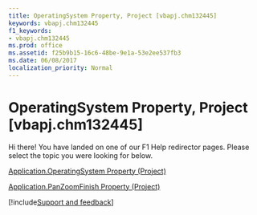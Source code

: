 ```yaml
---
title: OperatingSystem Property, Project [vbapj.chm132445]
keywords: vbapj.chm132445
f1_keywords:
- vbapj.chm132445
ms.prod: office
ms.assetid: f25b9b15-16c6-48be-9e1a-53e2ee537fb3
ms.date: 06/08/2017
localization_priority: Normal
---
```



# OperatingSystem Property, Project [vbapj.chm132445]

Hi there! You have landed on one of our F1 Help redirector pages. Please select the topic you were looking for below.

[Application.OperatingSystem Property (Project)](http://msdn.microsoft.com/library/0ef34d09-9fc5-ec9e-3d96-416cda925616%28Office.15%29.aspx)

[Application.PanZoomFinish Property (Project)](http://msdn.microsoft.com/library/a080b0b7-45fc-7c7e-90ee-7685ac9a1917%28Office.15%29.aspx)

[!include[Support and feedback](~/includes/feedback-boilerplate.md)]